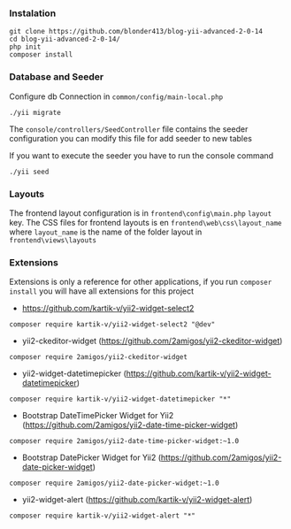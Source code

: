 ### Instalation
```
git clone https://github.com/blonder413/blog-yii-advanced-2-0-14
cd blog-yii-advanced-2-0-14/
php init
composer install
```
### Database and Seeder
Configure db Connection in ```common/config/main-local.php```
```
./yii migrate
```

The ```console/controllers/SeedController``` file contains the seeder configuration
you can modify this file for add seeder to new tables

If you want to execute the seeder you have to run the console command

```
./yii seed
```
### Layouts

The frontend layout configuration is in ```frontend\config\main.php```
```layout``` key.
The CSS files for frontend layouts is en ```frontend\web\css\layout_name```
where ```layout_name``` is the name of the folder layout in ```frontend\views\layouts```


### Extensions

Extensions is only a reference for other applications,
if you run ```composer install``` you will have all extensions
for this project

- https://github.com/kartik-v/yii2-widget-select2

```
composer require kartik-v/yii2-widget-select2 "@dev"
```

- yii2-ckeditor-widget (https://github.com/2amigos/yii2-ckeditor-widget)

```
composer require 2amigos/yii2-ckeditor-widget
```

- yii2-widget-datetimepicker (https://github.com/kartik-v/yii2-widget-datetimepicker)

```
composer require kartik-v/yii2-widget-datetimepicker "*"
```

- Bootstrap DateTimePicker Widget for Yii2 (https://github.com/2amigos/yii2-date-time-picker-widget)

```
composer require 2amigos/yii2-date-time-picker-widget:~1.0
```

- Bootstrap DatePicker Widget for Yii2 (https://github.com/2amigos/yii2-date-picker-widget)

```
composer require 2amigos/yii2-date-picker-widget:~1.0
```

- yii2-widget-alert (https://github.com/kartik-v/yii2-widget-alert)

```
composer require kartik-v/yii2-widget-alert "*"
```

